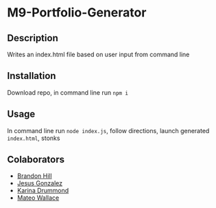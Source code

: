 # M9-Portfolio-Generator

## Description

Writes an index.html file based on user input from command line

## Installation 

Download repo, in command line run `npm i`

## Usage

In command line run `node index.js`, follow directions, launch generated `index.html`, stonks

## Colaborators

- [Brandon Hill](https://github.com/LuckySal)
- [Jesus Gonzalez](https://github.com/JesusGonzalez05)
- [Karina Drummond](https://github.com/kdrummond528)
- [Mateo Wallace](https://github.com/Mateo-Wallace)



